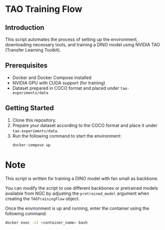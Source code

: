 # TAO Training Flow

## Introduction
This script automates the process of setting up the environment, downloading necessary tools, and training a DINO model using NVIDIA TAO (Transfer Learning Toolkit). 

## Prerequisites
- Docker and Docker Compose installed
- NVIDIA GPU with CUDA support (for training)
- Dataset prepared in COCO format and placed under `tao-experiments/data`

## Getting Started
1. Clone this repository.
2. Prepare your dataset according to the COCO format and place it under `tao-experiments/data`.
3. Run the following command to start the environment:
   ```bash
   docker-compose up
# Note

This script is written for training a DINO model with fan small as backbone.

You can modify the script to use different backbones or pretrained models available from NGC by adjusting the `pretrained_model` argument when creating the `TAOTrainingFlow` object.

Once the environment is up and running, enter the container using the following command:

```bash
docker exec -it <container_name> bash
